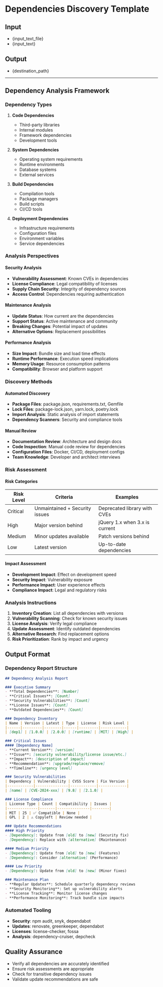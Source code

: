 # Dependencies Discovery Template

## Input
- {input_text_file}
- {input_text}

## Output
- {destination_path}

---

## Dependency Analysis Framework

### Dependency Types
1. **Code Dependencies**
   - Third-party libraries
   - Internal modules
   - Framework dependencies
   - Development tools

2. **System Dependencies**
   - Operating system requirements
   - Runtime environments
   - Database systems
   - External services

3. **Build Dependencies**
   - Compilation tools
   - Package managers
   - Build scripts
   - CI/CD tools

4. **Deployment Dependencies**
   - Infrastructure requirements
   - Configuration files
   - Environment variables
   - Service dependencies

### Analysis Perspectives

#### Security Analysis
- **Vulnerability Assessment**: Known CVEs in dependencies
- **License Compliance**: Legal compatibility of licenses
- **Supply Chain Security**: Integrity of dependency sources
- **Access Control**: Dependencies requiring authentication

#### Maintenance Analysis
- **Update Status**: How current are the dependencies
- **Support Status**: Active maintenance and community
- **Breaking Changes**: Potential impact of updates
- **Alternative Options**: Replacement possibilities

#### Performance Analysis
- **Size Impact**: Bundle size and load time effects
- **Runtime Performance**: Execution speed implications
- **Memory Usage**: Resource consumption patterns
- **Compatibility**: Browser and platform support

### Discovery Methods

#### Automated Discovery
- **Package Files**: package.json, requirements.txt, Gemfile
- **Lock Files**: package-lock.json, yarn.lock, poetry.lock
- **Import Analysis**: Static analysis of import statements
- **Dependency Scanners**: Security and compliance tools

#### Manual Review
- **Documentation Review**: Architecture and design docs
- **Code Inspection**: Manual code review for dependencies
- **Configuration Files**: Docker, CI/CD, deployment configs
- **Team Knowledge**: Developer and architect interviews

### Risk Assessment

#### Risk Categories
| Risk Level | Criteria | Examples |
|------------|----------|----------|
| Critical | Unmaintained + Security issues | Deprecated library with CVEs |
| High | Major version behind | jQuery 1.x when 3.x is current |
| Medium | Minor updates available | Patch versions behind |
| Low | Latest version | Up-to-date dependencies |

#### Impact Assessment
- **Development Impact**: Effect on development speed
- **Security Impact**: Vulnerability exposure
- **Performance Impact**: User experience effects
- **Compliance Impact**: Legal and regulatory risks

### Analysis Instructions

1. **Inventory Creation**: List all dependencies with versions
2. **Vulnerability Scanning**: Check for known security issues
3. **License Analysis**: Verify legal compliance
4. **Update Assessment**: Identify outdated dependencies
5. **Alternative Research**: Find replacement options
6. **Risk Prioritization**: Rank by impact and urgency

## Output Format

### Dependency Report Structure
```markdown
## Dependency Analysis Report

### Executive Summary
- **Total Dependencies**: [Number]
- **Critical Issues**: [Count]
- **Security Vulnerabilities**: [Count]
- **License Issues**: [Count]
- **Outdated Dependencies**: [Count]

### Dependency Inventory
| Name | Version | Latest | Type | License | Risk Level |
|------|---------|--------|------|---------|------------|
| [dep1] | [1.0.0] | [2.0.0] | [runtime] | [MIT] | [High] |

### Critical Issues
#### [Dependency Name]
- **Current Version**: [version]
- **Issue**: [security vulnerability/license issue/etc.]
- **Impact**: [description of impact]
- **Recommendation**: [upgrade/replace/remove]
- **Timeline**: [urgency level]

### Security Vulnerabilities
| Dependency | Vulnerability | CVSS Score | Fix Version |
|------------|---------------|------------|-------------|
| [name] | [CVE-2024-xxx] | [9.8] | [2.1.0] |

### License Compliance
| License Type | Count | Compatibility | Issues |
|--------------|-------|---------------|--------|
| MIT | 25 | ✅ Compatible | None |
| GPL | 2 | ⚠️ Copyleft | Review needed |

### Update Recommendations
#### High Priority
- [Dependency]: Update from [old] to [new] (Security fix)
- [Dependency]: Replace with [alternative] (Maintenance)

#### Medium Priority
- [Dependency]: Update from [old] to [new] (Features)
- [Dependency]: Consider [alternative] (Performance)

#### Low Priority
- [Dependency]: Update from [old] to [new] (Minor fixes)

### Maintenance Plan
- **Regular Updates**: Schedule quarterly dependency reviews
- **Security Monitoring**: Set up vulnerability alerts
- **License Tracking**: Monitor license changes
- **Performance Monitoring**: Track bundle size impacts
```

### Automated Tooling
- **Security**: npm audit, snyk, dependabot
- **Updates**: renovate, greenkeeper, dependabot
- **Licenses**: license-checker, fossa
- **Analysis**: dependency-cruiser, depcheck

## Quality Assurance
- Verify all dependencies are accurately identified
- Ensure risk assessments are appropriate
- Check for transitive dependency issues
- Validate update recommendations are safe